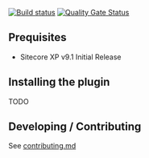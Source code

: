 [![Build status](https://ci.appveyor.com/api/projects/status/pc3afgg7kuxhrw35/branch/master?svg=true)](https://ci.appveyor.com/project/steviemcg/sitecorecomms-rtbf/branch/master) [![Quality Gate Status](https://sonarcloud.io/api/project_badges/measure?project=steviemcg_SitecoreComms.RTBF&metric=alert_status)](https://sonarcloud.io/dashboard?id=steviemcg_SitecoreComms.RTBF)

## Prequisites

- Sitecore XP v9.1 Initial Release

## Installing the plugin

TODO

## Developing / Contributing
See [contributing.md](./contributing.md)